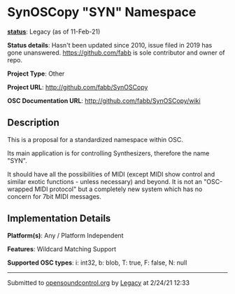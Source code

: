 # SynOSCopy "SYN" Namespace

**[status](../implementation-status.html)**: Legacy (as of 11-Feb-21)

**Status details**: 
Hasn't been updated since 2010, issue filed in 2019 has gone unanswered.  https://github.com/fabb is sole contributor and owner of repo.

**Project Type**: Other

**Project URL**: <http://github.com/fabb/SynOSCopy>

**OSC Documentation URL**: <http://github.com/fabb/SynOSCopy/wiki>

## Description

This is a proposal for a standardized namespace within OSC. <p> Its main application is for controlling Synthesizers, therefore the name "SYN". <p> It should have all the possibilities of MIDI (except MIDI show control and similar exotic functions - unless necessary) and beyond. It is not an "OSC-wrapped MIDI protocol" but a completely new system which has no concern for 7bit MIDI messages.

## Implementation Details

**Platform(s)**: Any / Platform Independent

**Features**: Wildcard Matching Support

**Supported OSC types**: i: int32, b: blob, T: true, F: false, N: null

---
Submitted to [opensoundcontrol.org](https://opensoundcontrol.org) by [Legacy](https://web.archive.org) at 2/24/21 12:33
